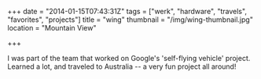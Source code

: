 +++
date = "2014-01-15T07:43:31Z"
tags = ["werk", "hardware", "travels", "favorites", "projects"]
title = "wing"
thumbnail = "/img/wing-thumbnail.jpg"
location = "Mountain View"

+++

I was part of the team that worked on Google's 'self-flying vehicle' project.
Learned a lot, and traveled to Australia -- a very fun project all around!

